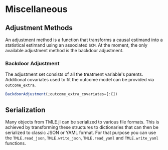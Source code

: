 # Miscellaneous

## Adjustment Methods

An adjustment method is a function that transforms a causal estimand into a statistical estimand using an associated `SCM`. At the moment, the only available adjustment method is the backdoor adjustment.

### Backdoor Adjustment

The adjustment set consists of all the treatment variable's parents. Additional covariates used to fit the outcome model can be provided via `outcome_extra`.

```julia
BackdoorAdjustment(;outcome_extra_covariates=[:C])
```

## Serialization

Many objects from TMLE.jl can be serialized to various file formats. This is achieved by transforming these structures to dictionaries that can then be serialized to classic JSON or YAML format. For that purpose you can use the `TMLE.read_json`, `TMLE.write_json`, `TMLE.read_yaml` and `TMLE.write_yaml` functions.
